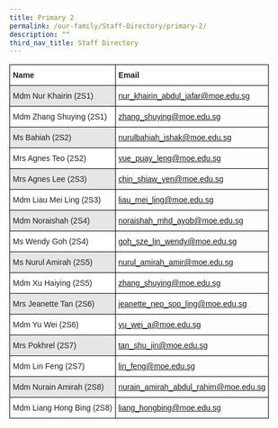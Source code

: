 ```yaml
---
title: Primary 2
permalink: /our-family/Staff-Directory/primary-2/
description: ""
third_nav_title: Staff Directory
---
```

<style type="text/css">
.tg  {border-collapse:collapse;border-spacing:0;}
.tg td{border-color:black;border-style:solid;border-width:1px;font-family:Arial, sans-serif;font-size:14px;
  overflow:hidden;padding:10px 5px;word-break:normal;}
.tg th{border-color:black;border-style:solid;border-width:1px;font-family:Arial, sans-serif;font-size:14px;
  font-weight:normal;overflow:hidden;padding:10px 5px;word-break:normal;}
.tg .tg-l2bf{background-color:#FFF;color:#222;font-weight:bold;text-align:left;vertical-align:top}
.tg .tg-h5mn{background-color:#E6E6E6;color:#222;text-align:left;vertical-align:middle}
.tg .tg-1ppo{background-color:#FFF;color:#222;text-align:left;vertical-align:middle}
</style>
<table class="tg">
<thead>
  <tr>
    <th class="tg-l2bf"><span style="font-weight:bold">Name</span></th>
    <th class="tg-l2bf"><span style="font-weight:bold">Email</span></th>
  </tr>
</thead>
<tbody>
	<tr>
    <td class="tg-h5mn">Mdm Nur Khairin (2S1)</td>
    <td class="tg-al0j"><a href="mailto:nur_khairin_abdul_jafar@moe.edu.sg"><span style="text-decoration:underline;color:#F1AE16;background-color:transparent"></span>nur_khairin_abdul_jafar@moe.edu.sg</a></td>
  </tr>
  <tr>
    <td class="tg-1ppo">Mdm Zhang Shuying (2S1)</td>
    <td class="tg-y5j8"><a href="mailto:zhang_shuying@moe.edu.sg"><span style="text-decoration:underline;color:#F1AE16;background-color:transparent"></span>zhang_shuying@moe.edu.sg</a></td>
  </tr>
    <tr>
    <td class="tg-h5mn">Ms Bahiah (2S2)</td>
    <td class="tg-al0j"><a href="mailto:nurulbahiah_ishak@moe.edu.sg"><span style="text-decoration:underline;color:#F1AE16;background-color:transparent"></span>nurulbahiah_ishak@moe.edu.sg</a></td>
  </tr>
  <tr>
    <td class="tg-1ppo">Mrs Agnes Teo (2S2)</td>
    <td class="tg-y5j8"><a href="mailto:yue_puay_leng@moe.edu.sg"><span style="text-decoration:underline;color:#F1AE16;background-color:transparent"></span>yue_puay_leng@moe.edu.sg</a></td>
  </tr>
  <tr>
    <td class="tg-h5mn">Mrs Agnes Lee (2S3)</td>
    <td class="tg-al0j"><a href="mailto:chin_shiaw_yen@moe.edu.sg"><span style="text-decoration:underline;color:#F1AE16;background-color:transparent"></span>chin_shiaw_yen@moe.edu.sg</a></td>
  </tr>
  <tr>
    <td class="tg-1ppo">Mdm Liau Mei Ling (2S3)</td>
    <td class="tg-y5j8"><a href="mailto:liau_mei_ling@moe.edu.sg"><span style="text-decoration:underline;color:#F1AE16;background-color:transparent"></span>liau_mei_ling@moe.edu.sg</a></td>
  </tr>
  <tr>
    <td class="tg-h5mn">Mdm Noraishah (2S4)</td>
    <td class="tg-al0j"><a href="mailto:noraishah_mhd_ayob@moe.edu.sg"><span style="text-decoration:underline;color:#F1AE16;background-color:transparent"></span>noraishah_mhd_ayob@moe.edu.sg</a></td>
  </tr>
  <tr>
    <td class="tg-1ppo">Ms Wendy Goh (2S4)</td>
    <td class="tg-y5j8"><a href="mailto:goh_sze_lin_wendy@moe.edu.sg"><span style="text-decoration:underline;color:#F1AE16;background-color:transparent"></span>goh_sze_lin_wendy@moe.edu.sg</a></td>
  </tr>
  <tr>
    <td class="tg-h5mn">Ms Nurul Amirah (2S5)</td>
    <td class="tg-al0j"><a href="mailto:nurul_amirah_amir@moe.edu.sg"><span style="text-decoration:underline;color:#F1AE16;background-color:transparent"></span>nurul_amirah_amir@moe.edu.sg</a></td>
  </tr>
  <tr>
    <td class="tg-1ppo">Mdm Xu Haiying (2S5)</td>
    <td class="tg-y5j8j"><a href="mailto:xu_haiying@moe.edu.sg"><span style="text-decoration:underline;color:#F1AE16;background-color:transparent"></span>zhang_shuying@moe.edu.sg</a></td>
  </tr>
  <tr>
    <td class="tg-h5mn">Mrs Jeanette Tan (2S6)</td>
    <td class="tg-al0j"><a href="mailto:jeanette_neo_soo_ling@moe.edu.sg"><span style="text-decoration:underline;color:#F1AE16;background-color:transparent"></span>jeanette_neo_soo_ling@moe.edu.sg</a></td>
  </tr>
  <tr>
    <td class="tg-1ppo">Mdm Yu Wei (2S6)</td>
    <td class="tg-y5j8j"><a href="mailto:yu_wei_a@moe.edu.sg"><span style="text-decoration:underline;color:#F1AE16;background-color:transparent">
			</span>yu_wei_a@moe.edu.sg</a></td>
  </tr>
  <tr>
    <td class="tg-h5mn">Mrs Pokhrel (2S7)</td>
    <td class="tg-al0j"><a href="mailto:tan_shu_jin@moe.edu.sg"><span style="text-decoration:underline;color:#F1AE16;background-color:transparent">
			</span>tan_shu_jin@moe.edu.sg</a></td>
  </tr>
	  <tr>
    <td class="tg-1ppo">Mdm Lin Feng (2S7)</td>
    <td class="tg-y5j8j"><a href="mailto:lin_feng@moe.edu.sg"><span style="text-decoration:underline;color:#F1AE16;background-color:transparent">
			</span>lin_feng@moe.edu.sg</a></td>
  </tr>
  <tr>
    <td class="tg-h5mn">Mdm Nurain Amirah (2S8)</td>
    <td class="tg-al0j"><a href="mailto:nurain_amirah_abdul_rahim@moe.edu.sg"><span style="text-decoration:underline;color:#F1AE16;background-color:transparent"></span>nurain_amirah_abdul_rahim@moe.edu.sg</a></td>
  </tr>
	  <tr>
    <td class="tg-1ppo">Mdm Liang Hong Bing (2S8)</td>
    <td class="tg-y5j8j"><a href="mailto:liang_hongbing@moe.edu.sg"><span style="text-decoration:underline;color:#F1AE16;background-color:transparent"></span>liang_hongbing@moe.edu.sg</a></td>
  </tr>
</tbody>
</table>